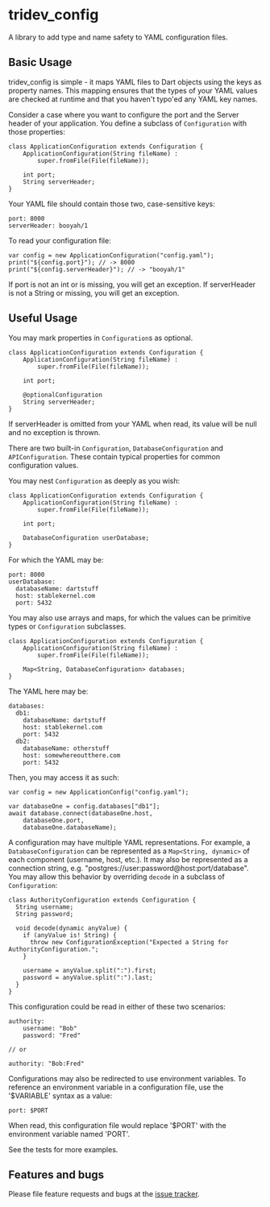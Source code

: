 # tridev_config

A library to add type and name safety to YAML configuration files.

## Basic Usage

tridev_config is simple - it maps YAML files to Dart objects using the keys as property names.
This mapping ensures that the types of your YAML values are checked at runtime and that
you haven't typo'ed any YAML key names.

Consider a case where you want to configure the port and the Server header of your application.
You define a subclass of `Configuration` with those properties:

```
class ApplicationConfiguration extends Configuration {
    ApplicationConfiguration(String fileName) :
        super.fromFile(File(fileName));

    int port;
    String serverHeader;
}
```

Your YAML file should contain those two, case-sensitive keys:

```
port: 8000
serverHeader: booyah/1
```

To read your configuration file:

```
var config = new ApplicationConfiguration("config.yaml");
print("${config.port}"); // -> 8000
print("${config.serverHeader}"); // -> "booyah/1"
```

If port is not an int or is missing, you will get an exception.
If serverHeader is not a String or missing, you will get an exception.

## Useful Usage

You may mark properties in `Configuration`s as optional.

```
class ApplicationConfiguration extends Configuration {
    ApplicationConfiguration(String fileName) :
        super.fromFile(File(fileName));

    int port;

    @optionalConfiguration
    String serverHeader;
}
```

If serverHeader is omitted from your YAML when read, its value will be null and no exception is thrown.

There are two built-in `Configuration`, `DatabaseConfiguration` and `APIConfiguration`. These contain
typical properties for common configuration values.

You may nest `Configuration` as deeply as you wish:

```
class ApplicationConfiguration extends Configuration {
    ApplicationConfiguration(String fileName) :
        super.fromFile(File(fileName));

    int port;

    DatabaseConfiguration userDatabase;
}
```

For which the YAML may be:

```
port: 8000
userDatabase:
  databaseName: dartstuff
  host: stablekernel.com
  port: 5432
```

You may also use arrays and maps, for which the values can be primitive types or `Configuration` subclasses.

```
class ApplicationConfiguration extends Configuration {
    ApplicationConfiguration(String fileName) :
        super.fromFile(File(fileName));

    Map<String, DatabaseConfiguration> databases;
}
```

The YAML here may be:

```
databases:
  db1:
    databaseName: dartstuff
    host: stablekernel.com
    port: 5432
  db2:
    databaseName: otherstuff
    host: somewhereoutthere.com
    port: 5432
```

Then, you may access it as such:

```
var config = new ApplicationConfig("config.yaml");

var databaseOne = config.databases["db1"];
await database.connect(databaseOne.host,
    databaseOne.port,
    databaseOne.databaseName);
```

A configuration may have multiple YAML representations. For example, a `DatabaseConfiguration` can be represented as a `Map<String, dynamic>` of each component (username, host, etc.). It may also be represented as a connection string, e.g. "postgres://user:password@host:port/database". You may allow this behavior by overriding `decode` in a subclass of `Configuration`:

```
class AuthorityConfiguration extends Configuration {
  String username;
  String password;

  void decode(dynamic anyValue) {
    if (anyValue is! String) {
      throw new ConfigurationException("Expected a String for AuthorityConfiguration.";
    }

    username = anyValue.split(":").first;
    password = anyValue.split(":").last;
  }
}
```

This configuration could be read in either of these two scenarios:

```
authority:
    username: "Bob"
    password: "Fred"

// or

authority: "Bob:Fred"
```

Configurations may also be redirected to use environment variables. To reference an environment variable in a configuration file, use the '$VARIABLE' syntax as a value:

```
port: $PORT
```

When read, this configuration file would replace '$PORT' with the environment variable named 'PORT'.

See the tests for more examples.

## Features and bugs

Please file feature requests and bugs at the [issue tracker][tracker].

[tracker]: https://github.com/tridev/tridev_config/issues
